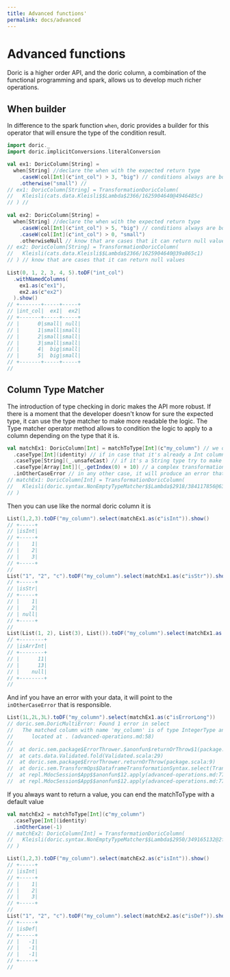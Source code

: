 ```yaml
---
title: Advanced functions'
permalink: docs/advanced
---
```

# Advanced functions
Doric is a higher order API, and the doric column, a combination of the functional programming and spark, allows us to develop much richer operations.

## When builder
In difference to the spark function `when`, doric provides a builder for this operator that will ensure the type of the condition result.

```scala
import doric._
import doric.implicitConversions.literalConversion

val ex1: DoricColumn[String] =
  when[String] //declare the when with the expected return type
    .caseW(col[Int](c"int_col") > 3, "big") // conditions always are boolean, and the return type is checked
    .otherwise("small") // 
// ex1: DoricColumn[String] = TransformationDoricColumn(
//   Kleisli(cats.data.Kleisli$$Lambda$2366/1625904640@4946485c)
// ) // 
  
val ex2: DoricColumn[String] =
  when[String] //declare the when with the expected return type
    .caseW(col[Int](c"int_col") > 5, "big") // conditions always are boolean, and the return type is checked
    .caseW(col[Int](c"int_col") > 0, "small")
    .otherwiseNull // know that are cases that it can return null values
// ex2: DoricColumn[String] = TransformationDoricColumn(
//   Kleisli(cats.data.Kleisli$$Lambda$2366/1625904640@39a865c1)
// ) // know that are cases that it can return null values
  
List(0, 1, 2, 3, 4, 5).toDF("int_col")
  .withNamedColumns(
    ex1.as(c"ex1"),
    ex2.as(c"ex2")
  ).show()
// +-------+-----+-----+
// |int_col|  ex1|  ex2|
// +-------+-----+-----+
// |      0|small| null|
// |      1|small|small|
// |      2|small|small|
// |      3|small|small|
// |      4|  big|small|
// |      5|  big|small|
// +-------+-----+-----+
//
```

## Column Type Matcher
The introduction of type checking in doric makes the API more robust. If there is a moment that the developer doesn't know for sure the expected type, it can use the type matcher to make more readable the logic. The Type matcher operator method allows to condition the logic to apply to a column depending on the type that it is.
```scala
val matchEx1: DoricColumn[Int] = matchToType[Int](c"my_column") // we only know the name that must exist in the dataframe
  .caseType[Int](identity) // if in case that it's already a Int column, keep it as it is
  .caseType[String](_.unsafeCast) // if it's a String type try to make a unsafe cast
  .caseType[Array[Int]](_.getIndex(0) + 10) // a complex transformation in case it's an array of integers
  .inOtherCaseError // in any other case, it will produce an error that will be displayed as any other [doric errors](/docs/errors/)
// matchEx1: DoricColumn[Int] = TransformationDoricColumn(
//   Kleisli(doric.syntax.NonEmptyTypeMatcher$$Lambda$2918/384117856@63eea8c4)
// )
```
Then you can use like the normal doric column it is
```scala
List(1,2,3).toDF("my_column").select(matchEx1.as(c"isInt")).show()
// +-----+
// |isInt|
// +-----+
// |    1|
// |    2|
// |    3|
// +-----+
// 
List("1", "2", "c").toDF("my_column").select(matchEx1.as(c"isStr")).show()
// +-----+
// |isStr|
// +-----+
// |    1|
// |    2|
// | null|
// +-----+
// 
List(List(1, 2), List(3), List()).toDF("my_column").select(matchEx1.as(c"isArrInt")).show()
// +--------+
// |isArrInt|
// +--------+
// |      11|
// |      13|
// |    null|
// +--------+
//
```
And inf you have an error with your data, it will point to the `inOtherCaseError` that is responsible.
```scala
List(1L,2L,3L).toDF("my_column").select(matchEx1.as(c"isErrorLong"))
// doric.sem.DoricMultiError: Found 1 error in select
//   The matched column with name 'my_column' is of type IntegerType and it was expected to be one of [ArrayType(IntegerType,true), StringType, IntegerType]
//   	located at . (advanced-operations.md:58)
// 
// 	at doric.sem.package$ErrorThrower.$anonfun$returnOrThrow$1(package.scala:9)
// 	at cats.data.Validated.fold(Validated.scala:29)
// 	at doric.sem.package$ErrorThrower.returnOrThrow(package.scala:9)
// 	at doric.sem.TransformOps$DataframeTransformationSyntax.select(TransformOps.scala:137)
// 	at repl.MdocSession$App$$anonfun$12.apply(advanced-operations.md:77)
// 	at repl.MdocSession$App$$anonfun$12.apply(advanced-operations.md:77)
```
If you always want to return a value, you can end the matchToType with a default value
```scala
val matchEx2 = matchToType[Int](c"my_column")
  .caseType[Int](identity)
  .inOtherCase(-1)
// matchEx2: DoricColumn[Int] = TransformationDoricColumn(
//   Kleisli(doric.syntax.NonEmptyTypeMatcher$$Lambda$2950/349165132@2f166d61)
// )
```
```scala
List(1,2,3).toDF("my_column").select(matchEx2.as(c"isInt")).show()
// +-----+
// |isInt|
// +-----+
// |    1|
// |    2|
// |    3|
// +-----+
// 
List("1", "2", "c").toDF("my_column").select(matchEx2.as(c"isDef")).show()
// +-----+
// |isDef|
// +-----+
// |   -1|
// |   -1|
// |   -1|
// +-----+
//
```
